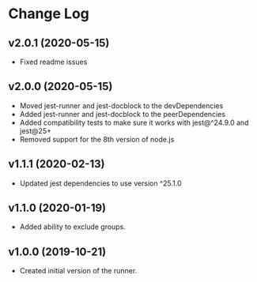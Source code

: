 # Change Log

## v2.0.1 (2020-05-15)

- Fixed readme issues

## v2.0.0 (2020-05-15)

- Moved jest-runner and jest-docblock to the devDependencies
- Added jest-runner and jest-docblock to the peerDependencies
- Added compatibility tests to make sure it works with jest@^24.9.0 and jest@25+
- Removed support for the 8th version of node.js

## v1.1.1 (2020-02-13)

- Updated jest dependencies to use version ^25.1.0

## v1.1.0 (2020-01-19)

- Added ability to exclude groups.

## v1.0.0 (2019-10-21)

- Created initial version of the runner.
